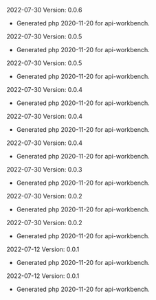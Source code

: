 2022-07-30 Version: 0.0.6
- Generated php 2020-11-20 for api-workbench.

2022-07-30 Version: 0.0.5
- Generated php 2020-11-20 for api-workbench.

2022-07-30 Version: 0.0.5
- Generated php 2020-11-20 for api-workbench.

2022-07-30 Version: 0.0.4
- Generated php 2020-11-20 for api-workbench.

2022-07-30 Version: 0.0.4
- Generated php 2020-11-20 for api-workbench.

2022-07-30 Version: 0.0.4
- Generated php 2020-11-20 for api-workbench.

2022-07-30 Version: 0.0.3
- Generated php 2020-11-20 for api-workbench.

2022-07-30 Version: 0.0.2
- Generated php 2020-11-20 for api-workbench.

2022-07-30 Version: 0.0.2
- Generated php 2020-11-20 for api-workbench.

2022-07-12 Version: 0.0.1
- Generated php 2020-11-20 for api-workbench.

2022-07-12 Version: 0.0.1
- Generated php 2020-11-20 for api-workbench.

